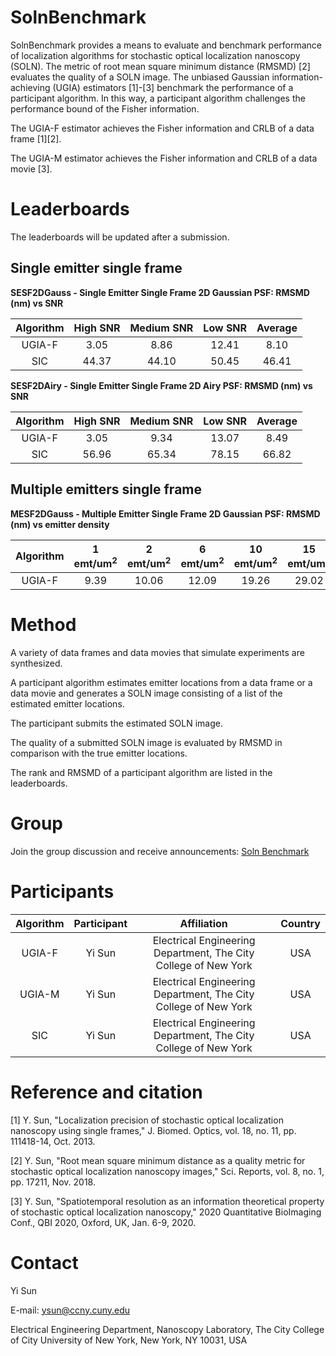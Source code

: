 # SolnBenchmark
SolnBenchmark provides a means to evaluate and benchmark performance of localization algorithms for stochastic optical localization nanoscopy (SOLN). The metric of root mean square minimum distance (RMSMD) [2] evaluates the quality of a SOLN image. The unbiased Gaussian information-achieving (UGIA) estimators [1]-[3] benchmark the performance of a participant algorithm. In this way, a participant algorithm challenges the performance bound of the Fisher information. 

The UGIA-F estimator achieves the Fisher information and CRLB of a data frame [1][2].

The UGIA-M estimator achieves the Fisher information and CRLB of a data movie [3].

# Leaderboards
The leaderboards will be updated after a submission. 

## Single emitter single frame

**SESF2DGauss - Single Emitter Single Frame 2D Gaussian PSF: RMSMD (nm) vs SNR**

| Algorithm |High SNR |Medium SNR |Low SNR |Average|
|:-------:|:------:|:--------:|:-----:|:-----:|
|UGIA-F     |3.05   |8.86     |12.41 |8.10  |
|SIC      |44.37  |44.10    |50.45 |46.41|

**SESF2DAiry - Single Emitter Single Frame 2D Airy PSF: RMSMD (nm) vs SNR**

| Algorithm |High SNR |Medium SNR |Low SNR |Average|
|:-------:|:------:|:--------:|:-----:|:-----:|
|UGIA-F     |3.05|9.34|13.07|8.49|
|SIC      |56.96|65.34|78.15|66.82|

## Multiple emitters single frame

**MESF2DGauss - Multiple Emitter Single Frame 2D Gaussian PSF: RMSMD (nm) vs emitter density**

| Algorithm |1 emt/um<sup>2</sup>|2 emt/um<sup>2</sup>|6 emt/um<sup>2</sup>|10 emt/um<sup>2</sup>|15 emt/um<sup>2</sup>|Average|
|:-------:|:------:|:--------:|:-----:|:-----:|:-----:|:-----:|
|UGIA-F     |9.39   |10.06     |12.09 |19.26  |29.02 |15.96|

# Method
A variety of data frames and data movies that simulate experiments are synthesized. 

A participant algorithm estimates emitter locations from a data frame or a data movie and generates a SOLN image consisting of a list of the estimated emitter locations. 

The participant submits the estimated SOLN image. 

The quality of a submitted SOLN image is evaluated by RMSMD in comparison with the true emitter locations. 

The rank and RMSMD of a participant algorithm are listed in the leaderboards. 

# Group
Join the group discussion and receive announcements: [Soln Benchmark](https://groups.google.com/forum/#!forum/soln-benchmark)

# Participants

|Algorithm |Participant |Affiliation |Country |
|:-------:|:------:|:--------:|:-----:|
|UGIA-F     |Yi Sun | Electrical Engineering Department, The City College of New York |USA |
|UGIA-M     |Yi Sun | Electrical Engineering Department, The City College of New York |USA |
|SIC      |Yi Sun | Electrical Engineering Department, The City College of New York |USA |

# Reference and citation
[1] Y. Sun, "Localization precision of stochastic optical localization nanoscopy using single frames," J. Biomed. Optics, vol. 18, no. 11, pp. 111418-14, Oct. 2013.

[2] Y. Sun, "Root mean square minimum distance as a quality metric for stochastic optical localization nanoscopy images," Sci. Reports, vol. 8, no. 1, pp. 17211, Nov. 2018.

[3] Y. Sun, "Spatiotemporal resolution as an information theoretical property of stochastic optical localization nanoscopy," 2020 Quantitative BioImaging Conf., QBI 2020, Oxford, UK, Jan. 6-9, 2020. 

# Contact

Yi Sun

E-mail: ysun@ccny.cuny.edu

Electrical Engineering Department, Nanoscopy Laboratory, The City College of City University of New York, New York, NY 10031, USA
